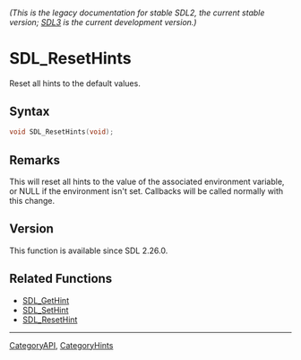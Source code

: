 ###### (This is the legacy documentation for stable SDL2, the current stable version; [SDL3](https://wiki.libsdl.org/SDL3/) is the current development version.)
# SDL_ResetHints

Reset all hints to the default values.

## Syntax

```c
void SDL_ResetHints(void);

```

## Remarks

This will reset all hints to the value of the associated environment
variable, or NULL if the environment isn't set. Callbacks will be called
normally with this change.

## Version

This function is available since SDL 2.26.0.

## Related Functions

* [SDL_GetHint](SDL_GetHint)
* [SDL_SetHint](SDL_SetHint)
* [SDL_ResetHint](SDL_ResetHint)

----
[CategoryAPI](CategoryAPI), [CategoryHints](CategoryHints)


